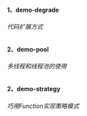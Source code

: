#### 1、demo-degrade
###### 代码扩展方式

#### 2、demo-pool
###### 多线程和线程池的使用

#### 2、demo-strategy
###### 巧用Function实现策略模式